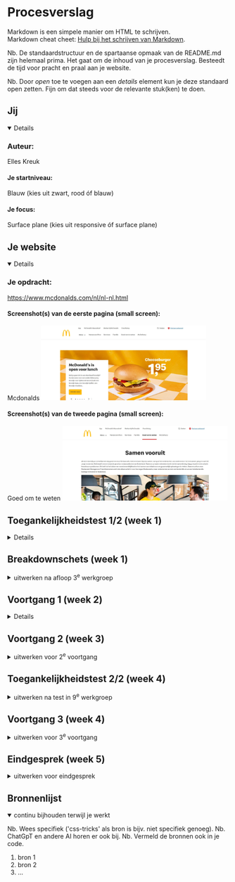 # Procesverslag
Markdown is een simpele manier om HTML te schrijven.  
Markdown cheat cheet: [Hulp bij het schrijven van Markdown](https://github.com/adam-p/markdown-here/wiki/Markdown-Cheatsheet).

Nb. De standaardstructuur en de spartaanse opmaak van de README.md zijn helemaal prima. Het gaat om de inhoud van je procesverslag. Besteedt de tijd voor pracht en praal aan je website.

Nb. Door *open* toe te voegen aan een *details* element kun je deze standaard open zetten. Fijn om dat steeds voor de relevante stuk(ken) te doen.





## Jij

<details open>

  ### Auteur:
  Elles Kreuk

  #### Je startniveau:
  Blauw (kies uit zwart, rood óf blauw)

  #### Je focus:
  Surface plane (kies uit responsive óf surface plane)
 
</details>





## Je website

<details open>

  ### Je opdracht:
  https://www.mcdonalds.com/nl/nl-nl.html

  #### Screenshot(s) van de eerste pagina (small screen): 
  Mcdonalds
  <img src="readme-images/homepagina.jpg" width="375px" alt="Homepagina van de mcdonalds">

  #### Screenshot(s) van de tweede pagina (small screen):
  Goed om te weten 
  <img src="readme-images/tweede-pagina.jpg" width="375px" alt="De goed om te weten pagina van de mcdonalds">
 
</details>



## Toegankelijkheidstest 1/2 (week 1)

<details>
  Met de screenreader heb je geen volgend kopniveau. Als je op de k drukt ga je meteen helemaal naar beneden bij de footer. Als ik op de h druk ga je naar de stukjes die gaan over het vinden van een baan. Als je een aantal keer op het pijltje drukt gaat de screenreader de woorden spellen. Heel veel funties worden voorgelezen met koppeling etc. Zo weet je wel meteen dat je daar op kan klikken. Het legt bij een aantal uit wat je bij die koppeling kan doen. Als je met de tabtoets over de pagina gaat komt er een zwart randje om de verschillende funties.

  <img src="readme-images/checklist-1">
  <img src="readme-images/checklist-2">
  <img src="readme-images/checklist-3">
  <img src="readme-images/checklist-4">
  <img src="readme-images/checklist-5">

  ### Bevindingen
-De website heeft veel errors in de html.
-Er zijn maar 2 soorten headings die gebruikt worden 2 en 5
-De afbeeldingen hebben niet allemaal een alt tekst, en er zijn afbeeldingen met een alt tekst die niet kloppen.
-Niet bij alle afbeeldingen waar tekst in staat is de tekst goed te lezen.
-De website maakt gebruik van simpel/normaal taalgebruik.
-De website heet geen microinteracties.
-Als met de screenreader met tab over de pagina heen gaat komt er een zwart randje op de verschillende functies.
-De website is goed te gebruiken op de mobiel, alleen zijn er een aantal afbeeldingen die niet wilde laden.
</details>



## Breakdownschets (week 1)

<details>
  <summary>uitwerken na afloop 3<sup>e</sup> werkgroep</summary>

  ### de hele pagina: 
  <img src="readme-images/Breakdownschets.png" alt="breakdown van de hele pagina">

  ### dynamisch deel (bijv menu): 
  <img src="readme-images/dummy-plaatje.jpg" width="375px" alt="breakdown van een dynamisch deel">

  ### wellicht nog een dynamisch deel (bijv filter): 
  <img src="readme-images/dummy-plaatje.jpg" width="375px" alt="breakdown van nog een dynamisch deel">

  

</details>





## Voortgang 1 (week 2)

<details>

  ### Stand van zaken
  Het schrijven van de html ging wel redelijk goed. Ik heb al alle tekst en afbeeldingen in een header, body en footer gezet. Ik heb al een aantal dingen opgesplitst in sections en articles. En in css al wat geprobeerd met borders, margins, fonts, widhts. Wel moet ik nog kijken naar hoe ik alles in de nav ga zetten.

<img src="readme-images/website-week-2.png" alt="Screenshot van de tot nu toe gemaakte website">
<img src="readme-images/code-website-week-2.png" alt="Screenshot van de tot nu toe gemaakte html">
<img src="readme-images/css-website-week-2.png" alt="Screenshot van de tot nu toe gemaakte css">



  ### Agenda voor meeting

  student 1 Elles:
  -Ik zou graag willen weten hoe je de css op de 2e pagina kan krijgen. Aangezien alles van de eerste pagina ook word toegepast op de 2e.
  -Wat kan ik het beste toepassen bij de cheeseburger/afbeeldingen en hoe? (flexbox/grid)
  -Hoe kan ik een uitklap menu maken, die zichtbaar wordt als de pagina een groter formaat is?

  student 2 Artemis:
  -Problemen met het starten van het maken van de website

  student 3 Marie Janette:
  -Een schuifknop, indeling van afbeelding

  student 4 Brita:

  student 5 Milla:


  ### Verslag van meeting
  hier na afloop snel de uitkomsten van de meeting vastleggen

  - focus state voor toegankelijkheid
  - op de body een class zetten op de 2e pagina (aan docent vragen) en anders een 2e css
  - media query, als mijn scherm zo groot is dan doet het dit @media only screen (max widht)
  - menu ook met @media.. en de opdracht maken over het hamburger menu
  - possition relative voor hamburger plaatje, position absolute voor tekst, left: ..px en dan ook weer aanpassen voor mobiele versie

</details>





## Voortgang 2 (week 3)

<details>
  <summary>uitwerken voor 2<sup>e</sup> voortgang</summary>

  ### Stand van zaken
  hier dit ging goed & dit was lastig (neem ook screenshots op van delen van je website en code)


  ### Agenda voor meeting
  samen met je groepje opstellen

  | student 1      | student 2          | student 3    | student 4        |
  | ---            | ---                | ---          | ---              |
  | dit bespreken  | en dit             | en ik dit    | en dan ik dat    |
  | en dat ook nog | dit als er tijd is | nog een punt | dit wil ik zeker |
  | ...            | ...                | ...          | ...              |


  ### Verslag van meeting
  hier na afloop snel de uitkomsten van de meeting vastleggen

  - punt 1
  - punt 2
  - nog een punt
- ...

</details>





## Toegankelijkheidstest 2/2 (week 4)

<details>
  <summary>uitwerken na test in 9<sup>e</sup> werkgroep</summary>

  ### Bevindingen
  Lijst met je bevindingen die in de test naar voren kwamen (geef ook aan wat er verbeterd is):

</details>





## Voortgang 3 (week 4)

<details>
  <summary>uitwerken voor 3<sup>e</sup> voortgang</summary>

  ### Stand van zaken
  hier dit ging goed & dit was lastig (neem ook screenshots op van delen van je website en code)


  ### Agenda voor meeting
  samen met je groepje opstellen

  | student 1      | student 2          | student 3    | student 4        |
  | ---            | ---                | ---          | ---              |
  | dit bespreken  | en dit             | en ik dit    | en dan ik dat    |
  | en dat ook nog | dit als er tijd is | nog een punt | dit wil ik zeker |
  | ...            | ...                | ...          | ...              |


  ### Verslag van meeting
  hier na afloop snel de uitkomsten van de meeting vastleggen

  - punt 1
  - punt 2
  - nog een punt
  - ...

</details>





## Eindgesprek (week 5)

<details>
  <summary>uitwerken voor eindgesprek</summary>

  ### Je uitkomst - karakteristiek screenshots:
  <img src="readme-images/dummy-plaatje.jpg" width="375px" alt="uitomst opdracht 1">


  ### Dit ging goed/Heb ik geleerd: 
  Korte omschrijving met plaatjes

  <img src="readme-images/dummy-plaatje.jpg" width="375px" alt="top">


  ### Dit was lastig/Is niet gelukt:
  Korte omschrijving met plaatjes

  <img src="readme-images/dummy-plaatje.jpg" width="375px" alt="bummer">
</details>





## Bronnenlijst

<details open>
  <summary>continu bijhouden terwijl je werkt</summary>

  Nb. Wees specifiek ('css-tricks' als bron is bijv. niet specifiek genoeg). 
  Nb. ChatGpT en andere AI horen er ook bij.
  Nb. Vermeld de bronnen ook in je code.

  1. bron 1
  2. bron 2
  3. ...

</details>